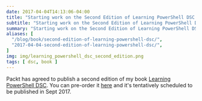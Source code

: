 ```yaml
---
date: 2017-04-04T14:13:06-04:00
title: "Starting work on the Second Edition of Learning PowerShell DSC!"
subtitle: "Starting work on the Second Edition of Learning PowerShell DSC!"
summary: "Starting work on the Second Edition of Learning PowerShell DSC!"
aliases: [
  "/blog/book/second-edition-of-learning-powershell-dsc/",
  "2017-04-04-second-edition-of-learning-powershell-dsc/",
]
img: img/learning_powershell_dsc_second_edition.png
tags: [ dsc, book ]
---
```


Packt has agreed to publish a second edition of my book [Learning PowerShell DSC](https://www.packtpub.com/networking-and-servers/learning-powershell-dsc-second-edition). You can pre-order it [here](https://www.packtpub.com/networking-and-servers/learning-powershell-dsc-second-edition) and it's tentatively scheduled to be published in Sept 2017.
